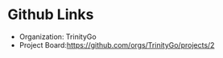 # Github Links

* Organization: TrinityGo
* Project Board:https://github.com/orgs/TrinityGo/projects/2